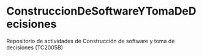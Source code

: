 # ConstruccionDeSoftwareYTomaDeDecisiones
Repositorio de actividades de Construcción de software y toma de decisiones (TC2005B)
